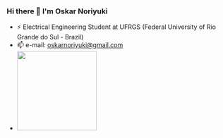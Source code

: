 ### Hi there 👋 I'm Oskar Noriyuki
<!--
**OskarNoriyuki/OskarNoriyuki** is a ✨ _special_ ✨ repository because its `README.md` (this file) appears on your GitHub profile.

Here are some ideas to get you started:

- 🔭 I’m currently working on ...
- ⚡ Electrical Engineering Student at Federal University of Rio Grande do Sul (Brazil)
- 💬 Ask me about ...
- 📫 e-mail: oskarnoriyuki@gmail.com
- 😄 Pronouns: ...
- ⚡ Fun fact: ...
-->

- ⚡ Electrical Engineering Student at UFRGS (Federal University of Rio Grande do Sul - Brazil)
- 📫 e-mail: oskarnoriyuki@gmail.com
- 
  <div>
    <a href="https://github.com/OskarNoriyuki">
    <img height="180em" src="https://github-readme-stats.vercel.app/api?username=OskarNoriyuki&show_icons=true&include_all_commits=true&count_private=true&bg_color=DEG,000000,000000,000000,38bdae&text_color=a9fef7&icon_color=f8d847&title_color=bbff29">
</div>
